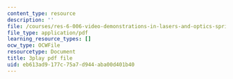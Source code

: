 ```yaml
---
content_type: resource
description: ''
file: /courses/res-6-006-video-demonstrations-in-lasers-and-optics-spring-2008/eb613ad9177c75a7d944aba00d401b40_WyMF3TNm_UU.pdf
file_type: application/pdf
learning_resource_types: []
ocw_type: OCWFile
resourcetype: Document
title: 3play pdf file
uid: eb613ad9-177c-75a7-d944-aba00d401b40
---
```

